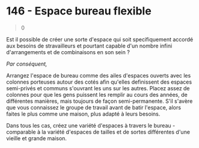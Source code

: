 # 146 - Espace bureau flexible

> 0

Est il possible de créer une sorte d'espace qui soit specifiquement accordé aux besoins de stravailleurs et pourtant capable d'un nombre infini d'arrangements et de combinaisons en son sein ?

_Par conséquent,_

Arrangez l'espace de bureau comme des ailes d'espaces ouverts avec les colonnes porteuses autour des cotés afin qu'elles definissent des espaces semi-privés et communs s'ouvrant les uns sur les autres. Placez assez de colonnes pour que les gens puissent les remplir au cours des années, de différentes manières, mais toujours de façon semi-permanente. S'il s'avère que vous connaissez le groupe de travail avant de batir l'espace, alors faites le plus comme une maison, plus adapté à leurs besoins. 

Dans tous les cas, créez une variété d'espaces à travers le bureau - comparable à la variété d'espaces de tailles et de sortes différentes d'une vieille et grande maison.
